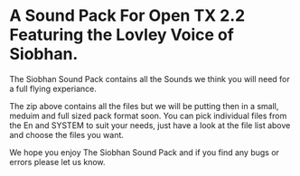 # A Sound Pack For Open TX 2.2 Featuring the Lovley Voice of Siobhan.

The Siobhan Sound Pack contains all the Sounds we think you will need for a full flying experiance. 

The zip above contains all the files but we will be putting then in a small, meduim and full sized pack format soon. You can pick individual files from the En and SYSTEM to suit your needs, just have a look at the file list above and choose the files you want.

We hope you enjoy The Siobhan Sound Pack and if you find any bugs or errors please let us know.

